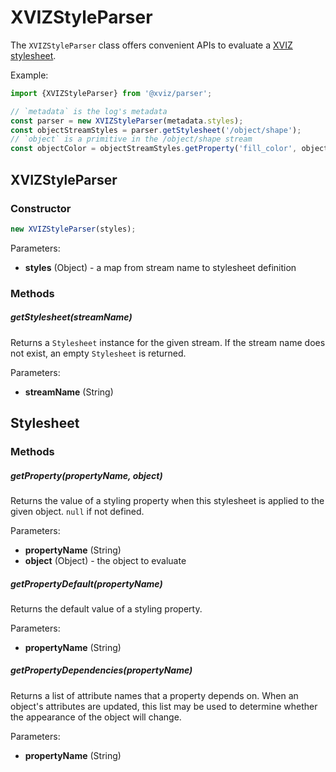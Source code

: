 # XVIZStyleParser

The `XVIZStyleParser` class offers convenient APIs to evaluate a
[XVIZ stylesheet](/docs/protocol-schema/style-specification.md).

Example:

```js
import {XVIZStyleParser} from '@xviz/parser';

// `metadata` is the log's metadata
const parser = new XVIZStyleParser(metadata.styles);
const objectStreamStyles = parser.getStylesheet('/object/shape');
// `object` is a primitive in the /object/shape stream
const objectColor = objectStreamStyles.getProperty('fill_color', object);
```

## XVIZStyleParser

### Constructor

```js
new XVIZStyleParser(styles);
```

Parameters:

- **styles** (Object) - a map from stream name to stylesheet definition

### Methods

##### getStylesheet(streamName)

Returns a `Stylesheet` instance for the given stream. If the stream name does not exist, an empty
`Stylesheet` is returned.

Parameters:

- **streamName** (String)

## Stylesheet

### Methods

##### getProperty(propertyName, object)

Returns the value of a styling property when this stylesheet is applied to the given object. `null`
if not defined.

Parameters:

- **propertyName** (String)
- **object** (Object) - the object to evaluate

##### getPropertyDefault(propertyName)

Returns the default value of a styling property.

Parameters:

- **propertyName** (String)

##### getPropertyDependencies(propertyName)

Returns a list of attribute names that a property depends on. When an object's attributes are
updated, this list may be used to determine whether the appearance of the object will change.

Parameters:

- **propertyName** (String)
